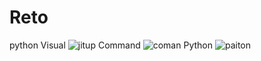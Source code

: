 # Reto
python
Visual
![jitup](https://github.com/user-attachments/assets/d3d8160d-50b7-45f1-8693-5397ee906889)
Command 
![coman](https://github.com/user-attachments/assets/4cb19947-7da0-45b0-b2cf-53bb07f4fc93)
Python
![paiton](https://github.com/user-attachments/assets/e34a54ad-6674-478e-8df3-2e756e9700b0)
